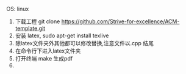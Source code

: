 
OS: linux

1. 下载工程 git clone https://github.com/Strive-for-excellence/ACM-template.git
2. 安装 latex, sudo apt-get install texlive
3. 除latex文件夹外其他都可以修改替换,注意文件以.cpp 结尾
4. 在命令行下进入latex文件夹
5. 打开终端 make 生成pdf
6. 


